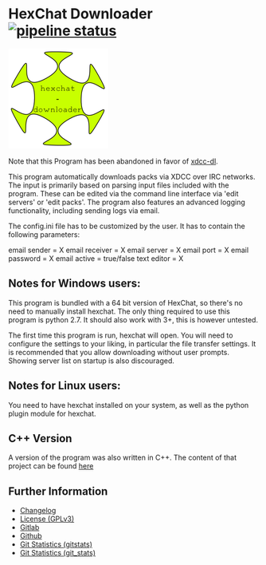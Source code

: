 # HexChat Downloader [![pipeline status](https://gitlab.namibsun.net/namboy94/hexchat-downloader/badges/master/pipeline.svg)](https://gitlab.namibsun.net/namboy94/hexchat-downloader/commits/master)

![Logo](resources/logo/logo-readme.png)

Note that this Program has been abandoned in favor of
[xdcc-dl](https://gitlab.namibsun.net/namboy94/xdcc-dl).

This program automatically downloads packs via XDCC over IRC networks.
The input is primarily based on parsing input files included
with the program.
These can be edited via the command line interface via 'edit servers' or
'edit packs'.
The program also features an advanced logging functionality,
including sending logs via email.

The config.ini file has to be customized by the user.
It has to contain the following parameters:

email sender = X
email receiver = X
email server = X
email port = X
email password = X
email active = true/false
text editor = X

## Notes for Windows users:

This program is bundled with a 64 bit version of HexChat,
so there's no need to manually install hexchat.
The only thing required to use this program is python 2.7.
It should also work with 3+, this is however untested.

The first time this program is run, hexchat will open.
You will need to configure the settings to your liking,
in particular the file transfer settings.
It is recommended that you allow downloading without user prompts.
Showing server list on startup is also discouraged.


## Notes for Linux users:

You need to have hexchat installed on your system,
as well as the python plugin module for hexchat.

## C++ Version

A version of the program was also written in C++. The content of that project
can be found [here](c)

## Further Information

* [Changelog](https://gitlab.namibsun.net/namboy94/hexchat-downloader/raw/master/CHANGELOG)
* [License (GPLv3)](https://gitlab.namibsun.net/namboy94/hexchat-downloader/raw/master/LICENSE)
* [Gitlab](https://gitlab.namibsun.net/namboy94/hexchat-downloader)
* [Github](https://github.com/namboy94/hexchat-downloader)
* [Git Statistics (gitstats)](https://gitstats.namibsun.net/gitstats/hexchat-downloader/index.html)
* [Git Statistics (git_stats)](https://gitstats.namibsun.net/git_stats/hexchat-downloader/index.html)
